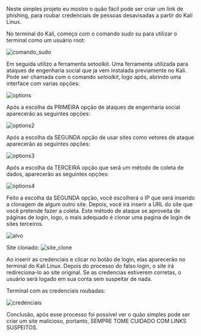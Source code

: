   Neste simples projeto eu mostro o quão fácil pode ser criar um link de phishing, para roubar credenciais de pessoas desavisadas a partir do Kali Linux.
  
No terminal do Kali, começo com o comando *sudo su* para utilizar o terminal como um usuário root:
  
![comando_sudo](https://user-images.githubusercontent.com/100307346/218281197-f2b52d5d-c8b6-4b5d-9b15-79cf8207a820.png)


Em seguida utilizo a ferramenta setoolkit. Uma ferramenta utilizada para ataques de engenharia social que ja vem instalada previamente no Kali. Pode ser chamada com o comando *setoolkit*, logo após, abrindo uma interface com varias opções:

![options](https://user-images.githubusercontent.com/100307346/218282215-536701a4-6ede-42b2-9434-9815d1229294.png)


Após a escolha da PRIMEIRA opção de ataques de engenharia social aparecerão as seguintes opções:

![options2](https://user-images.githubusercontent.com/100307346/218282216-e6e36e5a-0210-434d-b3f3-117bab33faba.png)


Após a escolha da SEGUNDA opção de usar sites como vetores de ataque aparecerão as seguintes opções:

![options3](https://user-images.githubusercontent.com/100307346/218282213-9776b722-2046-4b03-9a12-25c5d49228a7.png)


Após a escolha da TERCEIRA opção que será um método de coleta de dados, aparecerão as seguintes opções:
 
![options4](https://user-images.githubusercontent.com/100307346/218282361-45c93ed1-ce21-4d7c-9105-08679d29edb5.png)

Feito a escolha da SEGUNDA opção, você escolherá o IP que será inserido a clonagem de algum outro site. Depois, você irá inserir a URL do site que você pretende fazer a coleta.
Este método de ataque se aproveita de páginas de login, logo, o mais adequado é clonar uma pagina de login de sites terceiros.

![alvo](https://user-images.githubusercontent.com/100307346/218282641-c7c9348c-2a33-48e0-9b3f-dc3f161b1c6d.png)

Site clonado:
![site_clone](https://user-images.githubusercontent.com/100307346/218282888-a2c009e3-31d1-4d65-8c90-e4d15d9f70c1.png)


Ao inserir as credenciais e clicar no botão de login, elas aparecerão no terminal do Kali Linux. Depois do processo do falso login, o site irá redireciona-lo ao site original. Se as credencias estiverem corretas, o usuário será logado em sua conta sem suspeitar de nada.

Terminal com as credenciais roubadas:

![credenciais](https://user-images.githubusercontent.com/100307346/218283064-47bca6ee-01ec-41b6-8d93-b3c6023c39d9.png)



Conclusão, após esse processo foi possivel ver o quão simples pode ser criar um site malicioso, portanto, SEMPRE TOME CUIDADO COM LINKS SUSPEITOS.
